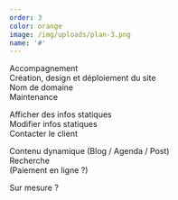 ```yaml
---
order: 3
color: orange
image: /img/uploads/plan-3.png
name: '#'
---
```

Accompagnement  
Création, design et déploiement du site  
Nom de domaine  
Maintenance

Afficher des infos statiques  
Modifier infos statiques  
Contacter le client

Contenu dynamique (Blog / Agenda / Post)  
Recherche  
(Paiement en ligne ?)

Sur mesure ?
